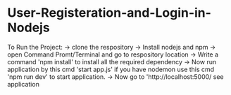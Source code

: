 # User-Registeration-and-Login-in-Nodejs

To Run the Project:
-> clone the respository
-> Install nodejs and npm 
-> open Command Promt/Terminal and go to respository location 
-> Write a command 'npm install' to install all the required dependency
-> Now run application by this cmd 'start app.js' if you have nodemon use this cmd 'npm run dev' to start application.
-> Now go to 'http://localhost:5000/ see application
